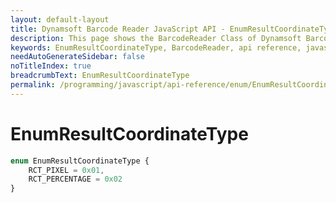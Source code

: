 ```yaml
---
layout: default-layout
title: Dynamsoft Barcode Reader JavaScript API - EnumResultCoordinateType
description: This page shows the BarcodeReader Class of Dynamsoft Barcode Reader JavaScript SDK.
keywords: EnumResultCoordinateType, BarcodeReader, api reference, javascript, js
needAutoGenerateSidebar: false
noTitleIndex: true
breadcrumbText: EnumResultCoordinateType
permalink: /programming/javascript/api-reference/enum/EnumResultCoordinateType.html
---
```



# EnumResultCoordinateType

```ts
enum EnumResultCoordinateType { 
    RCT_PIXEL = 0x01, 
    RCT_PERCENTAGE = 0x02 
}
```
